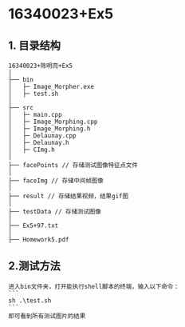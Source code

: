 # 16340023+Ex5

## 1. 目录结构
	16340023+陈明亮+Ex5
	│ 
	├── bin
	│   ├─ Image_Morpher.exe
	│	├─ test.sh
	│
	├── src
	│   ├─ main.cpp
	│   ├─ Image_Morphing.cpp
	│	├─ Image_Morphing.h
	│	├─ Delaunay.cpp
	│	├─ Delaunay.h
	│	├─ CImg.h
	│
	├── facePoints // 存储测试图像特征点文件
	│
	├── faceImg // 存储中间帧图像
	│
	├── result // 存储结果视频，结果gif图
	│
	├── testData // 存储测试图像
	│
	├── Ex5+97.txt
	│
	├── Homework5.pdf

## 2.测试方法
	进入bin文件夹，打开能执行shell脚本的终端，输入以下命令：
	```
	sh .\test.sh
	```
	即可看到所有测试图片的结果